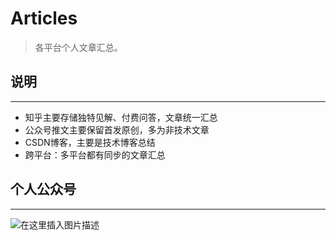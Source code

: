 # Articles
> 各平台个人文章汇总。
>

## 说明

----

- 知乎主要存储独特见解、付费问答，文章统一汇总
- 公众号推文主要保留首发原创，多为非技术文章
- CSDN博客，主要是技术博客总结
- 跨平台：多平台都有同步的文章汇总

## 个人公众号

----



![在这里插入图片描述](https://img-blog.csdnimg.cn/e15f2d63e0d74a6c98b23eb3406696fe.png)